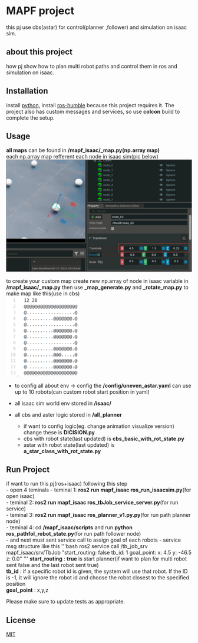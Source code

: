 # MAPF project
this pj use cbs(astar) for control(planner ,follower) and simulation on isaac sim.

## about this project
how pj show how to plan multi robot paths and control them in ros and simulation on isaac.

## Installation
install [python](https://www.python.org/downloads/),
install [ros-humble](https://docs.ros.org/en/humble/Installation.html) because this project requires it. The project also has custom messages and services, so use **colcon** build to complete the setup.

## Usage
**all maps** can be found in **/mapf_isaac/_map.py(np.array map)**  
each np.array map refferent each node in isaac sim(pic below)  
<img src="/z_img_readme/image.png" alt="drawing" width="600"/>  

to create your custom map create new np.array of node in isaac variable in **/mapf_isaac/_map.py** then use **_map_generate.py** and **_rotate_map.py** to make map like this(use in cbs)  
<img src="/z_img_readme/img2.png" alt="drawing" width="200"/>  

- to config all about env -> config the **/config/uneven_astar.yaml** 
can use up to 10 robots(can custom robot start position in yaml)  

- all isaac sim world env stored in **/isaac/** 

- all cbs and aster logic stored in **/all_planner**  
    - if want to config logic(eg. change animation visualize version) change these is **DICISION.py**
    - cbs with robot state(last updated) is **cbs_basic_with_rot_state.py**  
    - astar with robot state(last updated) is **a_star_class_with_rot_state.py**  

## Run Project

if want to run this pj(ros+isaac) following this step  
    - open 4 teminals
        - teminal 1: **ros2 run mapf_isaac ros_run_isaacsim.py**(for open isaac)  
        - teminal 2: **ros2 run mapf_isaac ros_tbJob_service_server.py**(for run service)  
        - teminal 3: **ros2 run mapf_isaac ros_planner_v1.py.py**(for run path planner node)  
        - teminal 4: cd **/mapf_isaac/scripts** and run **python ros_pathfol_robot_state.py**(for run path follower node)  
    - and next must sent service call to assign goal of each robots
        - service msg structure like this 
'''bash
ros2 service call /tb_job_srv mapf_isaac/srv/TbJob "start_routing: false
tb_id: 1
goal_point:
x: 4.5
y: -46.5
z: 0.0"
'''
            **start_routing** : **true** is start planner(if want to plan for multi robot sent false and the last robot sent true)  
            **tb_id** : if a specific robot id is given, the system will use that robot. If the ID is -1, it will ignore the robot id and choose the robot closest to the specified position  
            **goal_point** : x,y,z

Please make sure to update tests as appropriate.

## License

[MIT](https://choosealicense.com/licenses/mit/)